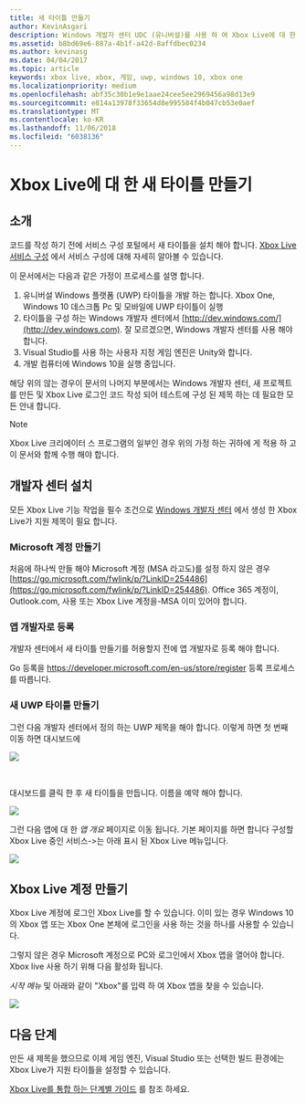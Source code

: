 ```yaml
---
title: 새 타이틀 만들기
author: KevinAsgari
description: Windows 개발자 센터 UDC (유니버설)를 사용 하 여 Xbox Live에 대 한 새 타이틀을 만드는 방법을 알아봅니다.
ms.assetid: b8bd69e6-887a-4b1f-a42d-8affdbec0234
ms.author: kevinasg
ms.date: 04/04/2017
ms.topic: article
keywords: xbox live, xbox, 게임, uwp, windows 10, xbox one
ms.localizationpriority: medium
ms.openlocfilehash: abf35c30b1e9e1aae24cee5ee2969456a98d13e9
ms.sourcegitcommit: e814a13978f33654d8e995584f4b047cb53e0aef
ms.translationtype: MT
ms.contentlocale: ko-KR
ms.lasthandoff: 11/06/2018
ms.locfileid: "6038136"
---
```

# <a name="create-a-new-title-for-xbox-live"></a>Xbox Live에 대 한 새 타이틀 만들기

## <a name="introduction"></a>소개

코드를 작성 하기 전에 서비스 구성 포털에서 새 타이틀을 설치 해야 합니다.  [Xbox Live 서비스 구성](../xbox-live-service-configuration.md) 에서 서비스 구성에 대해 자세히 알아볼 수 있습니다.

이 문서에서는 다음과 같은 가정이 프로세스를 설명 합니다.

1. 유니버설 Windows 플랫폼 (UWP) 타이틀을 개발 하는 합니다.  Xbox One, Windows 10 데스크톱 Pc 및 모바일에 UWP 타이틀이 실행
2. 타이틀을 구성 하는 Windows 개발자 센터에서 [http://dev.windows.com/](http://dev.windows.com).  잘 모르겠으면, Windows 개발자 센터를 사용 해야 합니다.
3. Visual Studio를 사용 하는 사용자 지정 게임 엔진은 Unity와 합니다.
4. 개발 컴퓨터에 Windows 10을 실행 중입니다.

해당 위의 않는 경우이 문서의 나머지 부분에서는 Windows 개발자 센터, 새 프로젝트를 만든 및 Xbox Live 로그인 코드 작성 되어 테스트에 구성 된 제목 하는 데 필요한 모든 안내 합니다.

> [!NOTE]
> Xbox Live 크리에이터 스 프로그램의 일부인 경우 위의 가정 하는 귀하에 게 적용 하 고이 문서와 함께 수행 해야 합니다.

## <a name="dev-center-setup"></a>개발자 센터 설치

모든 Xbox Live 기능 작업을 필수 조건으로 [Windows 개발자 센터](http://dev.windows.com) 에서 생성 한 Xbox Live가 지원 제목이 필요 합니다.

### <a name="create-a-microsoft-account"></a>Microsoft 계정 만들기
처음에 하나씩 만들 해야 Microsoft 계정 (MSA 라고도)를 설정 하지 않은 경우 [https://go.microsoft.com/fwlink/p/?LinkID=254486](https://go.microsoft.com/fwlink/p/?LinkID=254486).  Office 365 계정이, Outlook.com, 사용 또는 Xbox Live 계정을-MSA 이미 있어야 합니다.

### <a name="register-as-an-app-developer"></a>앱 개발자로 등록
개발자 센터에서 새 타이틀 만들기를 허용할지 전에 앱 개발자로 등록 해야 합니다.

Go 등록을 https://developer.microsoft.com/en-us/store/register 등록 프로세스를 따릅니다.

### <a name="create-a-new-uwp-title"></a>새 UWP 타이틀 만들기
그런 다음 개발자 센터에서 정의 하는 UWP 제목을 해야 합니다.  이렇게 하면 첫 번째 이동 하면 대시보드에

![](../images/getting_started/first_xbltitle_dashboard.png)

<p>
</p>
<br>
<p>
</p>

대시보드를 클릭 한 후 새 타이틀을 만듭니다.  이름을 예약 해야 합니다.

![](../images/getting_started/first_xbltitle_newapp.png)

그런 다음 앱에 대 한 *앱 개요* 페이지로 이동 됩니다.  기본 페이지를 하면 합니다 구성할 Xbox Live 중인 서비스->는 아래 표시 된 Xbox Live 메뉴입니다.

![](../images/getting_started/first_xbltitle_leftnav.png)

<div id="createxblaccount"></div>

## <a name="create-an-xbox-live-account"></a>Xbox Live 계정 만들기
Xbox Live 계정에 로그인 Xbox Live를 할 수 있습니다.  이미 있는 경우 Windows 10의 Xbox 앱 또는 Xbox One 본체에 로그인을 사용 하는 것을 하나를 사용할 수 있습니다.

그렇지 않은 경우 Microsoft 계정으로 PC와 로그인에서 Xbox 앱을 열어야 합니다.  Xbox live 사용 하기 위해 다음 활성화 됩니다.

*시작 메뉴* 및 아래와 같이 "Xbox"를 입력 하 여 Xbox 앱을 찾을 수 있습니다.

![](../images/getting_started/first_xbltitle_xboxapp.png)

## <a name="next-steps"></a>다음 단계
만든 새 제목을 했으므로 이제 게임 엔진, Visual Studio 또는 선택한 빌드 환경에는 Xbox Live가 지원 타이틀을 설정할 수 있습니다.

[Xbox Live를 통합 하는 단계별 가이드](partners-step-by-step-guide.md) 를 참조 하세요.
